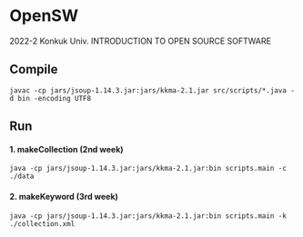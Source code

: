 # OpenSW
2022-2 Konkuk Univ. INTRODUCTION TO OPEN SOURCE SOFTWARE

## Compile
```
javac -cp jars/jsoup-1.14.3.jar:jars/kkma-2.1.jar src/scripts/*.java -d bin -encoding UTF8
```
## Run
#### 1. makeCollection (2nd week)
```
java -cp jars/jsoup-1.14.3.jar:jars/kkma-2.1.jar:bin scripts.main -c ./data
```
#### 2. makeKeyword (3rd week)
```
java -cp jars/jsoup-1.14.3.jar:jars/kkma-2.1.jar:bin scripts.main -k ./collection.xml
```
